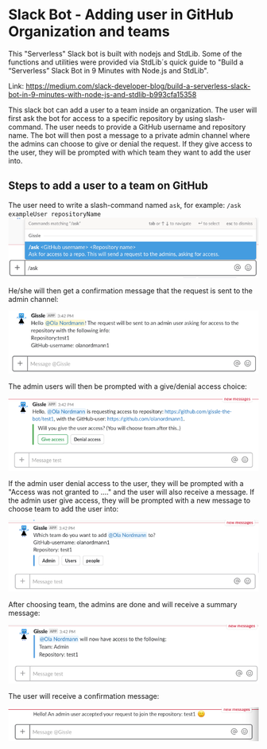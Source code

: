 
# Slack Bot - Adding user in GitHub Organization and teams

This "Serverless" Slack bot is built with nodejs and StdLib. Some of the functions
and utilities were provided via StdLib´s quick guide to "Build a “Serverless” Slack Bot in 9 Minutes with Node.js and StdLib".

Link: <https://medium.com/slack-developer-blog/build-a-serverless-slack-bot-in-9-minutes-with-node-js-and-stdlib-b993cfa15358>

This slack bot can add a user to a team inside an organization. The user will first ask the bot for access to a specific repository by using slash-command. The user needs to provide a GitHub username and repository name. The bot will then post a message to a private admin channel where the admins can choose to give or denial the request. If they give access to the user, they will be prompted with which team they want to add the user into.


## Steps to add a user to a team on GitHub

The user need to write a slash-command named `ask`, for example: `/ask exampleUser repositoryName`
<img src="https://github.com/gissle-the-bot/test1/blob/master/preview-user-ask-command.png?raw=true" height="auto" width="auto" >

He/she will then get a confirmation message that the request is sent to the admin channel:

<img src="https://github.com/gissle-the-bot/test1/blob/master/preview-user-request.png?raw=true" height="auto" width="auto" >

The admin users will then be prompted with a give/denial access choice:

<img src="https://github.com/gissle-the-bot/test1/blob/master/preview-admin-give-access.png?raw=true" height="auto" width="auto" >

If the admin user denial access to the user, they will be prompted with a "Access was not granted to ...." and the user will also receive a message. If the admin user give access, they will be prompted with a new message to choose team to add the user into:

<img src="https://github.com/gissle-the-bot/test1/blob/master/preview-admin-choose-team.png?raw=true" height="auto" width="auto" >

After choosing team, the admins are done and will receive a summary message:

<img src="https://github.com/gissle-the-bot/test1/blob/master/preview-admin-summary.png?raw=true" height="auto" width="auto" >

The user will receive a confirmation message:

<img src="https://github.com/gissle-the-bot/test1/blob/master/preview-user-respond.png?raw=true" height="auto" width="auto" >

